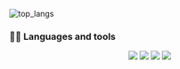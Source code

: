 ![top_langs](https://github-readme-stats.vercel.app/api/top-langs/?username=blackcatprog&langs_count=6&hide=makefile,nesc,cmake&hide_border=true&layout=compact&bg_color=0d1117&text_color=fff)

### 👨‍💻 Languages and tools

<p align="center">
  <img src="https://img.shields.io/badge/python-%23333333.svg?&style=for-the-badge&logo=python&logoColor=blue">
  <img src="https://img.shields.io/badge/html5-%23F05028.svg?&style=for-the-badge&logo=html5&logoColor=white">
  <img src="https://img.shields.io/badge/css3-%230280C8.svg?&style=for-the-badge&logo=css3&logoColor=white">
  <img src="https://img.shields.io/badge/less-%2327538D.svg?&style=for-the-badge&logo=less&logoColor=white">
  <!-- ![javascript](https://img.shields.io/badge/javascript-%23323330.svg?&style=for-the-badge&logo=javascript&logoColor=%23F7DF1E) -->
</p>
